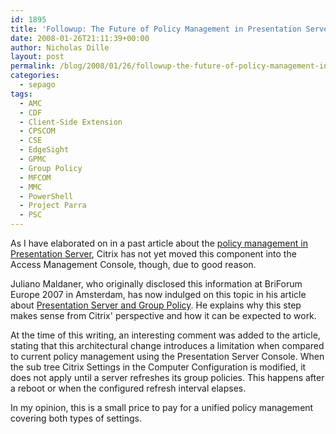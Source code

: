 ```yaml
---
id: 1895
title: 'Followup: The Future of Policy Management in Presentation Server'
date: 2008-01-26T21:11:39+00:00
author: Nicholas Dille
layout: post
permalink: /blog/2008/01/26/followup-the-future-of-policy-management-in-presentation-server/
categories:
  - sepago
tags:
  - AMC
  - CDF
  - Client-Side Extension
  - CPSCOM
  - CSE
  - EdgeSight
  - GPMC
  - Group Policy
  - MFCOM
  - MMC
  - PowerShell
  - Project Parra
  - PSC
---
```

As I have elaborated on in a past article about the [policy management in Presentation Server](/blog/2007/12/02/why-policy-management-has-not-been-integrated-into-amc-update), Citrix has not yet moved this component into the Access Management Console, though, due to good reason.

Juliano Maldaner, who originally disclosed this information at BriForum Europe 2007 in Amsterdam, has now indulged on this topic in his article about [Presentation Server and Group Policy](http://community.citrix.com/blogs/citrite/julianom/2008/01/25/Presentation+Server+and+Group+Policy). He explains why this step makes sense from Citrix' perspective and how it can be expected to work.

<!--more-->

At the time of this writing, an interesting comment was added to the article, stating that this architectural change introduces a limitation when compared to current policy management using the Presentation Server Console. When the sub tree Citrix Settings in the Computer Configuration is modified, it does not apply until a server refreshes its group policies. This happens after a reboot or when the configured refresh interval elapses.

In my opinion, this is a small price to pay for a unified policy management covering both types of settings.
